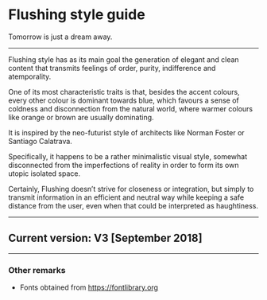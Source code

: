 # Flushing style guide
Tomorrow is just a dream away.
___
Flushing style has as its main goal the generation of elegant and clean content that transmits feelings of order, purity, indifference and atemporality.

One of its most characteristic traits is that, besides the accent colours, every other colour is dominant towards blue, which favours a sense of coldness and disconnection from the natural world, where warmer colours like orange or brown are usually dominating.

It is inspired by the neo-futurist style of architects like Norman Foster or Santiago Calatrava.

Specifically, it happens to be a rather minimalistic visual style, somewhat disconnected from the imperfections of reality in order to form its own utopic isolated space.

Certainly, Flushing doesn’t strive for closeness or integration, but simply to transmit information in an efficient and neutral way while keeping a safe distance from the user, even when that could be interpreted as haughtiness.
___
<h2>Current version: V3 [September 2018]</h2>

___
<h3>Other remarks</h3>

* Fonts obtained from https://fontlibrary.org
